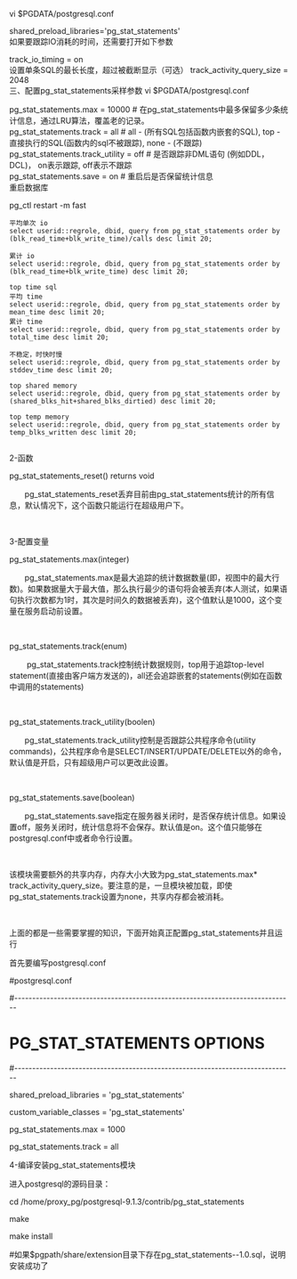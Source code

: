 vi $PGDATA/postgresql.conf    

shared_preload_libraries='pg_stat_statements'    
如果要跟踪IO消耗的时间，还需要打开如下参数

track_io_timing = on    
设置单条SQL的最长长度，超过被截断显示（可选）
track_activity_query_size = 2048    
三、配置pg_stat_statements采样参数
vi $PGDATA/postgresql.conf    

pg_stat_statements.max = 10000           # 在pg_stat_statements中最多保留多少条统计信息，通过LRU算法，覆盖老的记录。    
pg_stat_statements.track = all           # all - (所有SQL包括函数内嵌套的SQL), top - 直接执行的SQL(函数内的sql不被跟踪), none - (不跟踪)    
pg_stat_statements.track_utility = off   # 是否跟踪非DML语句 (例如DDL，DCL)， on表示跟踪, off表示不跟踪    
pg_stat_statements.save = on             # 重启后是否保留统计信息    
重启数据库

pg_ctl restart -m fast    

```
平均单次 io
select userid::regrole, dbid, query from pg_stat_statements order by (blk_read_time+blk_write_time)/calls desc limit 20;

累计 io
select userid::regrole, dbid, query from pg_stat_statements order by (blk_read_time+blk_write_time) desc limit 20;

top time sql
平均 time
select userid::regrole, dbid, query from pg_stat_statements order by mean_time desc limit 20;
累计 time
select userid::regrole, dbid, query from pg_stat_statements order by total_time desc limit 20;

不稳定，时快时慢
select userid::regrole, dbid, query from pg_stat_statements order by stddev_time desc limit 20;

top shared memory
select userid::regrole, dbid, query from pg_stat_statements order by (shared_blks_hit+shared_blks_dirtied) desc limit 20;

top temp memory
select userid::regrole, dbid, query from pg_stat_statements order by temp_blks_written desc limit 20;


```

2­­-函数

pg_stat_statements_reset() returns void

       pg_stat_statements_reset丢弃目前由pg_stat_statements统计的所有信息，默认情况下，这个函数只能运行在超级用户下。

 

3-配置变量

pg_stat_statements.max(integer)

       pg_stat_statements.max是最大追踪的统计数据数量(即，视图中的最大行数)。如果数据量大于最大值，那么执行最少的语句将会被丢弃(本人测试，如果语句执行次数都为1时，其次是时间久的数据被丢弃)，这个值默认是1000，这个变量在服务启动前设置。

 

pg_stat_statements.track(enum)

        pg_stat_statements.track控制统计数据规则，top用于追踪top-level statement(直接由客户端方发送的)，all还会追踪嵌套的statements(例如在函数中调用的statements)

 

pg_stat_statements.track_utility(boolen)

       pg_stat_statements.track_utility控制是否跟踪公共程序命令(utility commands)，公共程序命令是SELECT/INSERT/UPDATE/DELETE以外的命令，默认值是开启，只有超级用户可以更改此设置。

 

pg_stat_statements.save(boolean)

       pg_stat_statements.save指定在服务器关闭时，是否保存统计信息。如果设置off，服务关闭时，统计信息将不会保存。默认值是on。这个值只能够在postgresql.conf中或者命令行设置。

 

该模块需要额外的共享内存，内存大小大致为pg_stat_statements.max* track_activity_query_size。要注意的是，一旦模块被加载，即使pg_stat_statements.track设置为none，共享内存都会被消耗。

 

上面的都是一些需要掌握的知识，下面开始真正配置pg_stat_statements并且运行

首先要编写postgresql.conf

#postgresql.conf

#------------------------------------------------------------------------------

# PG_STAT_STATEMENTS OPTIONS

#------------------------------------------------------------------------------

shared_preload_libraries = 'pg_stat_statements'

custom_variable_classes = 'pg_stat_statements'

pg_stat_statements.max = 1000

pg_stat_statements.track = all

4-编译安装pg_stat_statements模块

进入postgresql的源码目录：

cd /home/proxy_pg/postgresql-9.1.3/contrib/pg_stat_statements

make

make install

#如果$pgpath/share/extension目录下存在pg_stat_statements--1.0.sql，说明安装成功了
